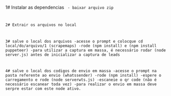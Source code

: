 1# Instalar as dependencias
<code> - baixar arquivo zip

2# Extrair os arquivos no local

3# salve o local dos arquivos
-acesse o prompt e colocque cd local/do/arquivo/1 (scrapemaps)
-rode (npm install) e (npm install puppeteer)
-para utilizar a captura em massa, é necessário rodar (node server.js) antes de inicializar a captura de leads

4# salve o local dos codigos de envio em massa
-acesse o prompt na pasta referente ao envio (whatssender)
-rode (npm install)
-espere o carregamento e rode (node serverwts.js)
-escaneie o qr code (não é necessário escanear toda vez)
-para realizar o envio em massa deve serpre estar com este node ativo.
